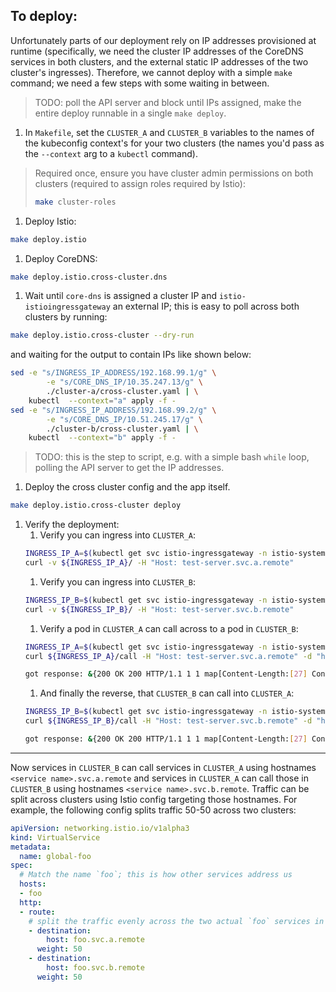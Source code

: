 To deploy:
----------
Unfortunately parts of our deployment rely on IP addresses provisioned at runtime (specifically, we need the cluster IP addresses of the CoreDNS services in both clusters, and the external static IP addresses of the two cluster's ingresses). Therefore, we cannot deploy with a simple `make` command; we need a few steps with some waiting in between.
> TODO: poll the API server and block until IPs assigned, make the entire deploy runnable in a single `make deploy`.

1. In `Makefile`, set the `CLUSTER_A` and `CLUSTER_B` variables to the names of the kubeconfig context's for your two clusters (the names you'd pass as the `--context` arg to a `kubectl` command).

> Required once, ensure you have cluster admin permissions on both clusters (required to assign roles required by Istio):
> ```bash
> make cluster-roles
> ```

1. Deploy Istio:
```bash
make deploy.istio
```

1. Deploy CoreDNS:
```bash
make deploy.istio.cross-cluster.dns
```

1. Wait until `core-dns` is assigned a cluster IP and `istio-istioingressgateway` an external IP; this is easy to poll across both clusters by running:
```bash
make deploy.istio.cross-cluster --dry-run
```
and waiting for the output to contain IPs like shown below:
```bash
sed -e "s/INGRESS_IP_ADDRESS/192.168.99.1/g" \
		-e "s/CORE_DNS_IP/10.35.247.13/g" \
		./cluster-a/cross-cluster.yaml | \
	kubectl  --context="a" apply -f -
sed -e "s/INGRESS_IP_ADDRESS/192.168.99.2/g" \
		-e "s/CORE_DNS_IP/10.51.245.17/g" \
		./cluster-b/cross-cluster.yaml | \
	kubectl  --context="b" apply -f -
```
> TODO: this is the step to script, e.g. with a simple bash `while` loop, polling the API server to get the IP addresses.

1. Deploy the cross cluster config and the app itself.
```bash
make deploy.istio.cross-cluster deploy
```

1. Verify the deployment:
    1. Verify you can ingress into `CLUSTER_A`:
    ```bash
    INGRESS_IP_A=$(kubectl get svc istio-ingressgateway -n istio-system -o jsonpath='{.status.loadBalancer.ingress[*].ip}' --context=${CONTEXT_A})
    curl -v ${INGRESS_IP_A}/ -H "Host: test-server.svc.a.remote"
    ```
    1. Verify you can ingress into `CLUSTER_B`:
    ```bash
    INGRESS_IP_B=$(kubectl get svc istio-ingressgateway -n istio-system -o jsonpath='{.status.loadBalancer.ingress[*].ip}' --context=${CONTEXT_B})
    curl -v ${INGRESS_IP_B}/ -H "Host: test-server.svc.b.remote"
    ```
    1. Verify a pod in `CLUSTER_A` can call across to a pod in `CLUSTER_B`:
    ```bash
    INGRESS_IP_A=$(kubectl get svc istio-ingressgateway -n istio-system -o jsonpath='{.status.loadBalancer.ingress[*].ip}' --context=${CONTEXT_A})
    curl ${INGRESS_IP_A}/call -H "Host: test-server.svc.a.remote" -d "http://test-server.svc.b.remote"
    ```
    ```bash
    got response: &{200 OK 200 HTTP/1.1 1 1 map[Content-Length:[27] Content-Type:[text/plain; charset=utf-8] X-Envoy-Upstream-Service-Time:[7] Server:[envoy] Date:[Tue, 08 May 2018 02:25:38 GMT]] 0xc420152000 27 [] false false map[] 0xc420115400 <nil>}
    ```
    1. And finally the reverse, that `CLUSTER_B` can call into `CLUSTER_A`:
    ```bash
    INGRESS_IP_B=$(kubectl get svc istio-ingressgateway -n istio-system -o jsonpath='{.status.loadBalancer.ingress[*].ip}' --context=${CONTEXT_B})
    curl ${INGRESS_IP_B}/call -H "Host: test-server.svc.b.remote" -d "http://test-server.svc.a.remote"
    ```
    ```bash
    got response: &{200 OK 200 HTTP/1.1 1 1 map[Content-Length:[27] Content-Type:[text/plain; charset=utf-8] X-Envoy-Upstream-Service-Time:[7] Server:[envoy] Date:[Tue, 08 May 2018 02:25:38 GMT]] 0xc420152000 27 [] false false map[] 0xc420115400 <nil>}
    ```

----------------

Now services in `CLUSTER_B` can call services in `CLUSTER_A` using hostnames `<service name>.svc.a.remote` and services in `CLUSTER_A` can call those in `CLUSTER_B` using hostnames `<service name>.svc.b.remote`. Traffic can be split across clusters using Istio config targeting those hostnames. For example, the following config splits traffic 50-50 across two clusters:

```yaml
apiVersion: networking.istio.io/v1alpha3
kind: VirtualService
metadata:
  name: global-foo
spec:
  # Match the name `foo`; this is how other services address us
  hosts:
  - foo
  http:
  - route:
    # split the traffic evenly across the two actual `foo` services in our clusters
    - destination:
        host: foo.svc.a.remote
      weight: 50
    - destination:
        host: foo.svc.b.remote
      weight: 50
```